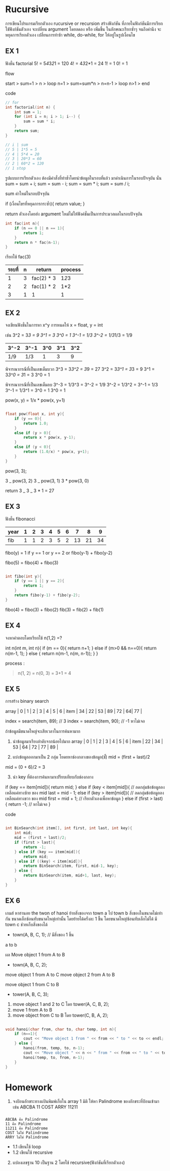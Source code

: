 # Rucursive

การเขียนโปรแกรมเรียกตัวเอง
rucursive or recursion
สร้างฟังก์ชัน
ที่ภายในฟังก์ชันมีการเรียกใช้ฟังก์ชันตัวเอง
จะเปลี่ยน argument โดยลดลง หรือ เพิ่มขึ้น ในลักษณะเรียกซ้ำๆ จนถึงค่านึง จะหยุดการเรียกตัวเอง
เปลี่ยนการทำซ้า while, do-while, for ให้อยู่ในรูปเงื่อนไข

## EX 1

ฟังชั่น factorial
5! = 5*4*3*2*1 = 120
4! = 4*3*2\*1 = 24
1! = 1
0! = 1

flow

start > sum=1 > n > loop n=1 > sum=sum\*n > n=n-1 > loop n>1 > end

code

```cpp
// for
int factorial(int n) {
    int sum = 1;
    for (int i = n; i > 1; i--) {
        sum = sum * i;
    }
    return sum;
}

// i | sum
// 5 | 1*5 = 5
// 4 | 5*4 = 20
// 3 | 20*3 = 60
// 2 | 60*2 = 120
// 1 stop

```

รูปแบบการเรียกตัวเอง
ต้องมีคำสั่งที่ทำซ้ำโดยนำข้อมูลในรอบที่แล้ว มาดำเนินการในรอบปัจจุบัน นั่น
sum = sum + i;
sum = sum - i;
sum = sum \* i;
sum = sum / i;

sum ค่าใหม่ในรอบปัจจุบัน

if (เงื่อนไขรที่หยุดการกระซ้ำ){
return value;
}

return ตัวเองโดยส่ง argument ใหม่ไม่ให้ฟังค์ชั่นเป็นการประมวลผลในรอบปัจจุบัน

```cpp
int fac(int n){
    if (n == 0 || n == 1){
        return 1;
    }
    return n * fac(n-1);
}
```

เรียกใช้ fac(3)

| รอบที่ | n   | return      | process |
| ------ | --- | ----------- | ------- |
| 1      | 3   | fac(2) \* 3 | 1*2*3   |
| 2      | 2   | fac(1) \* 2 | 1\*2    |
| 3      | 1   | 1           | 1       |

## EX 2

จงเขียนฟังชั่นในการหา x^y การหนดให้ x = float, y = int

เช่น
3^2 = 3*3 = 9
3^1 = 3
3^0 = 1
3^-1 = 1/3
3^-2 = 1/3*1/3 = 1/9

| 3^-2 | 3^-1 | 3^0 | 3^1 | 3^2 |
| ---- | ---- | --- | --- | --- |
| 1/9  | 1/3  | 1   | 3   | 9   |

พิจารณากรณีที่เป็นเลขเต็มบวก
3^3 = 3*3^2 = 3*9 = 27
3^2 = 3*3^1 = 3*3 = 9
3^1 = 3*3^0 = 3*1 = 3
3^0 = 1

พิจารณากรณีที่เป็นเลขเต็มลบ
3^-3 = 1/3^3 = 3^-2 = 1/9
3^-2 = 1/3^2 = 3^-1 = 1/3
3^-1 = 1/3^1 = 3^0 = 1
3^0 = 1

pow(x, y) = 1/x \* pow(x, y+1)

```cpp

float pow(float x, int y){
    if (y == 0){
        return 1.0;
    }
    else if (y > 0){
        return x * pow(x, y-1);
    }
    else if (y < 0){
        return (1.0/x) * pow(x, y+1);
    }
}

```

pow(3, 3);

3 _ pow(3, 2)
3 _ pow(3, 1)
3 \* pow(3, 0)

return 3 _ 3 _ 3 \* 1 = 27

## EX 3

ฟังชั่น fibonacci

| year | 1   | 2   | 3   | 4   | 5   | 6   | 7   | 8   | 9   |
| ---- | --- | --- | --- | --- | --- | --- | --- | --- | --- |
| fib  | 1   | 1   | 2   | 3   | 5   | 2   | 13  | 21  | 34  |

fibo(y) = 1 if y == 1 or y == 2 or fibo(y-1) + fibo(y-2)

fibo(5) = fibo(4) + fibo(3)

```cpp

int fibo(int y){
    if (y == 1 || y == 2){
        return 1;
    }
    return fibo(y-1) + fibo(y-2);
}

```

fibo(4) = fibo(3) + fibo(2)
fib(3) = fib(2) + fib(1)

## EX 4

จงหาคำตอบโดยเรียกใช้ n(1,2) =?

int n(int m, int n){
if (m == 0){
return n+1;
} else if (m>0 && n==0){
return n(m-1, 1);
} else {
return n(m-1, n(m, n-1));
}
}

process :

> n(1, 2) = n(0, 3) = 3+1 = 4

## EX 5

การสร้าง binary search

array | 0 | 1 | 2 | 3 | 4 | 5 | 6 |
item | 34 | 22 | 53 | 89 | 72 | 64| 77 |

index = search(item, 89); // 3
index = search(item, 90); // -1 หาไม่เจอ

ถ้าข้อมูลมีขนาดใหญ่จะเสียเวลาในการค้นหามาก

1. นำข้อมูลมาเรียงลำดับจากน้อยไปมาก
   array | 0 | 1 | 2 | 3 | 4 | 5 | 6 |
   item | 22 | 34 | 53 | 64 | 72 | 77 | 89 |

2. แบ่งข้อมูลออกมาเป็น 2 กลุ่ม โยดยหาช่องกลางของข้อมูล(ชั้)
   mid = (first + last)/2

mid = (0 + 6)/2 = 3

3. นำ key ที่ต้องการค้นหามาเปรียบเทียบกับช่องกลาง

if (key == item[mid]){
return mid;
} else if (key < item[mid]){
// ลดกลุ่มข้อข้อมูลลงเหลือแค่ทางซ้าย ของ mid
last = mid - 1;
else if (key > item[mid]){
// ลดกลุ่มข้อข้อมูลลงเหลือแค่ทางขวา ของ mid
first = mid + 1;
// เรียกตัวเองเพื่อหาข้อมูล
} else if (first > last){
return -1; // หาไม่เจอ
}

code

```cpp

int BinSearch(int item[], int first, int last, int key){
    int mid;
    mid = (first + last)/2;
    if (first > last){
        return -1;
    } else if (key == item[mid]){
        return mid;
    } else if ((key) < item[mid]){
        return BinSearch(item, first, mid-1, key);
    } else {
        return BinSearch(item, mid+1, last, key);
    }
}
```

## EX 6

เกมส์ หาฮานอย
the twon of hanoi
ย้ายสิ่งของจาก town a ไป town b
สิ่งของในขนาดไม่เท่ากัน ขนาดเล็กซ้อนทับขนาดใหญ่เท่านั้น
โดยย้ายได้ครั่งละ 1 ชื้น โดยขนาดใหญ่ซ้อนทับเล็กไม่ได้
มี town c ช่วยเก็บสิ่งของได้

- town(A, B, C, 1); // มีสิ่งของ 1 ชิ้น

a to b

ผล
Move object 1 from A to B

- town(A, B, C, 2);

move object 1 from A to C
move object 2 from A to B

move object 1 from C to B

- tower(A, B, C, 3);

1. move object 1 and 2 to C
   โดย tower(A, C, B, 2);
2. move 1 from A to B
3. move object from C to B
   โดย tower(C, B, A, 2);

```cpp

void hanoi(char from, char to, char temp, int n){
    if (n==1){
        cout << "Move object 1 from " << from << " to " << to << endl;
    } else {
        hanoi(from, temp, to, n-1);
        cout << "Move object " << n << " from " << from << " to " << to << endl;
        hanoi(temp, to, from, n-1);
    }
}
```

# Homework

1. จงป้อนอักขระทางแป้นพิมพ์เก็บใน array 1 มิติ ให้หา Palindrome ของอักขระที่ป้อนเข้ามา
   เช่น
   ABCBA
   11
   COST
   ARRY
   11211

###

```ตย.
ABCBA คือ Palindrome
11 คือ Palindrome
11211 คือ Palindrome
COST ไม่ใช่ Palindrome
ARRY ไม่ใช่ Palindrome
```

- 1.1 เขียนใช้ loop
- 1.2 เขียนใช้ recursive

2. แปลงเลขฐาน 10 เป็นฐาน 2 โดยใช้ recursive(ฟังก์ชันที่เรียกตัวเอง)
